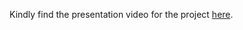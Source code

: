 Kindly find the presentation video for the project [here](https://drive.google.com/file/d/1LDQ7NfRS3xKUYG3PBs2bK3FR4PRXJeDM/view?usp=sharing).
